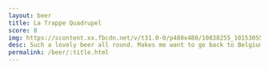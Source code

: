 ```yaml
---
layout: beer
title: La Trappe Quadrupel
score: 8
img: https://scontent.xx.fbcdn.net/v/t31.0-0/p480x480/10838255_10153055792378745_3160802427352478420_o.jpg?oh=181e21d94da0075a55b420b64bffd009&oe=58DDAC17
desc: Such a lovely beer all round. Makes me want to go back to Belgium
permalink: /beer/:title.html
---
```


